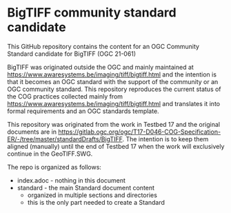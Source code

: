# BigTIFF community standard candidate

This GitHub repository contains the content for an OGC Community Standard candidate for BigTIFF (OGC 21-061)

BigTIFF was originated outside the OGC and mainly maintained at https://www.awaresystems.be/imaging/tiff/bigtiff.html and the intention is that it becomes an OGC standard with the support of the community or an OGC community standard.  This repository reproduces the current status of the COG practices collected mainly from https://www.awaresystems.be/imaging/tiff/bigtiff.html and translates it into formal requirements and an OGC standards template.

This repository was originated from the work in Testbed 17 and the original documents are in https://gitlab.ogc.org/ogc/T17-D046-COG-Specification-ER/-/tree/master/standardDrafts/BigTIFF. The intention is to keep them aligned (manually) until the end of Testbed 17 when the work will exclusively continue in the GeoTIFF.SWG.

The repo is organized as follows:

* index.adoc - nothing in this document
* standard - the main Standard document content
  - organized in multiple sections and directories
  - this is the only part needed to create a Standard
